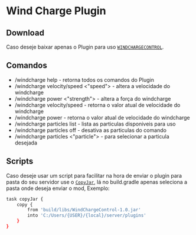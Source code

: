 # Wind Charge Plugin

## Download

Caso deseje baixar apenas o Plugin para uso [`WINDCHARGECONTROL`](https://github.com/R4NP3R/WindChargePlugin/tree/main/build/libs).

## Comandos

* /windcharge help - retorna todos os comandos do Plugin
* /windcharge velocity/speed <"speed"> - altera a velocidade do windcharge
* /windcharge power <"strength"> - altera a força do windcharge
* /windcharge velocity/speed - retorna o valor atual de velocidade do windcharge
* /windcharge power - retorna o valor atual de velocidade do windcharge
* /windcharge particles list - lista as particulas disponiveis para uso
* /windcharge particles off - desativa as particulas do comando
* /windcharge particles <"particle"> - para selecionar a particula desejada



## Scripts

Caso deseje usar um script para facilitar na hora de enviar o plugin para pasta do seu servidor use o [`CopyJar`](https://github.com/R4NP3R/WindChargePlugin/blob/main/build.gradle), lá no build.gradle apenas seleciona a pasta onde deseja enviar o mod, Exemplo:

```sh
task copyJar {
    copy {
        from 'build/libs/WindChargeControl-1.0.jar'
        into 'C:/Users/{USER}/{local}/server/plugins'
    }
}

```





